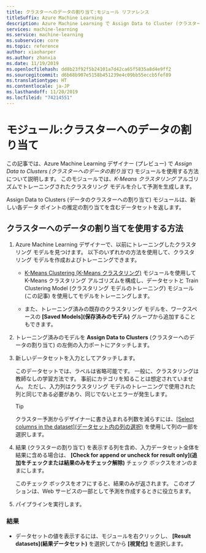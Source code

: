 ```yaml
---
title: クラスターへのデータの割り当て:モジュール リファレンス
titleSuffix: Azure Machine Learning
description: Azure Machine Learning で Assign Data to Cluster (クラスターへのデータの割り当て) モジュールを使用して、クラスタリング モデルをスコア付けする方法について説明します。
services: machine-learning
ms.service: machine-learning
ms.subservice: core
ms.topic: reference
author: xiaoharper
ms.author: zhanxia
ms.date: 11/19/2019
ms.openlocfilehash: dd8b23f92f5b24101a7d42ca65f5835a8d4e9ff2
ms.sourcegitcommit: d6b68b907e5158b451239e4c09bb55eccb5fef89
ms.translationtype: HT
ms.contentlocale: ja-JP
ms.lasthandoff: 11/20/2019
ms.locfileid: "74214551"
---
```

# <a name="module-assign-data-to-clusters"></a>モジュール:クラスターへのデータの割り当て

この記事では、Azure Machine Learning デザイナー (プレビュー) で *Assign Data to Clusters (クラスターへのデータの割り当て)* モジュールを使用する方法について説明します。 このモジュールでは、*K-Means クラスタリング* アルゴリズムでトレーニングされたクラスタリング モデルを介して予測を生成します。

Assign Data to Clusters (データのクラスターへの割り当て) モジュールは、新しい各データ ポイントの推定の割り当てを含むデータセットを返します。 

## <a name="how-to-use-assign-data-to-clusters"></a>クラスターへのデータの割り当てを使用する方法
  
1. Azure Machine Learning デザイナーで、以前にトレーニングしたクラスタリング モデルを見つけます。 以下のいずれかの方法を使用して、クラスタリング モデルを作成およびトレーニングできます。  
  
    - [K-Means Clustering (K-Means クラスタリング)](k-means-clustering.md) モジュールを使用して K-Means クラスタリング アルゴリズムを構成し、データセットと Train Clustering Model (クラスタリング モデルのトレーニング) モジュール (この記事) を使用してモデルをトレーニングします。  
  
    - また、トレーニング済みの既存のクラスタリング モデルを、ワークスペースの **[Saved Models]\(保存済みのモデル\)** グループから追加することもできます。

2. トレーニング済みのモデルを **Assign Data to Clusters** (クラスターへのデータの割り当て) の左側の入力ポートにアタッチします。  

3. 新しいデータセットを入力としてアタッチします。 

   このデータセットでは、ラベルは省略可能です。 一般に、クラスタリングは教師なしの学習方法です。 事前にカテゴリを知ることは想定されていません。 ただし、入力列はクラスタリング モデルのトレーニングで使用された列と同じである必要があり、同じでないとエラーが発生します。

    > [!TIP]
    > クラスター予測からデザイナーに書き込まれる列数を減らすには、[[Select columns in the dataset]\(データセット内の列の選択\)](select-columns-in-dataset.md) を使用して列の一部を選択します。 
    
4. 結果 (クラスターの割り当て) を表示する列を含め、入力データセット全体を結果に含める場合は、 **[Check for append or uncheck for result only]\(追加をチェックまたは結果のみをチェック解除\)** チェック ボックスをオンのままにします。
  
    このチェック ボックスをオフにすると、結果のみが返されます。 このオプションは、Web サービスの一部として予測を作成するときに役立ちます。
  
5.  パイプラインを実行します。  
  
### <a name="results"></a>結果

+  データセットの値を表示するには、モジュールを右クリックし、 **[Result datasets]\(結果データセット\)** を選択してから **[視覚化]** を選択します。

